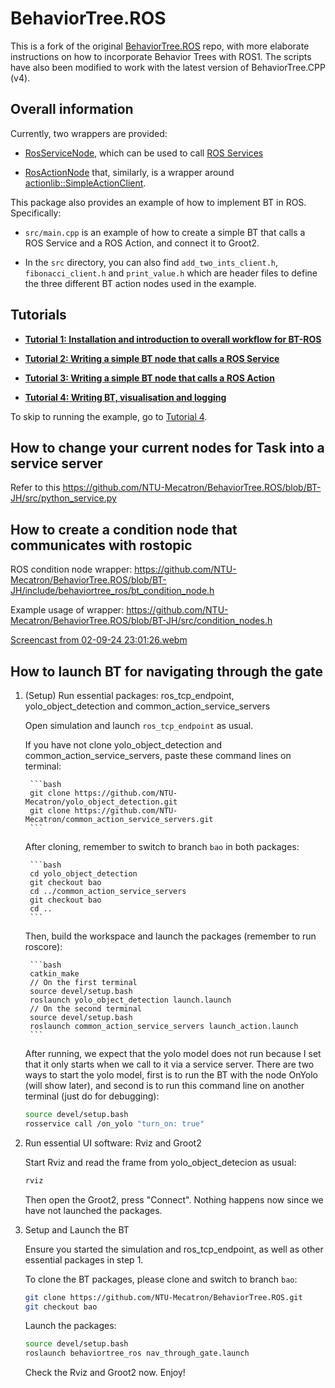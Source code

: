# BehaviorTree.ROS

This is a fork of the original [BehaviorTree.ROS](https://github.com/BehaviorTree/BehaviorTree.ROS/tree/master) repo, with more elaborate instructions on how to incorporate Behavior Trees with ROS1. The scripts have also been modified to work with the latest version of BehaviorTree.CPP (v4).

## Overall information

Currently, two wrappers are provided:

- [RosServiceNode](include/behaviortree_ros/bt_service_node.h), which can be used to call
  [ROS Services](http://wiki.ros.org/Services)

- [RosActionNode](include/behaviortree_ros/bt_action_node.h) that, similarly, is a wrapper around
  [actionlib::SimpleActionClient](http://wiki.ros.org/actionlib).

This package also provides an example of how to implement BT in ROS. Specifically:

- `src/main.cpp` is an example of how to create a simple BT that calls a ROS Service and a ROS Action, and connect it to Groot2.

- In the `src` directory, you can also find `add_two_ints_client.h`, `fibonacci_client.h` and `print_value.h` which are header files to define the three different BT action nodes used in the example.

## Tutorials

- [**Tutorial 1: Installation and introduction to overall workflow for BT-ROS**](docs/tutorial1.md)

- [**Tutorial 2: Writing a simple BT node that calls a ROS Service**](docs/tutorial2.md)

- [**Tutorial 3: Writing a simple BT node that calls a ROS Action**](docs/tutorial3.md)

- [**Tutorial 4: Writing BT, visualisation and logging**](docs/tutorial4.md)

To skip to running the example, go to [Tutorial 4](docs/tutorial4.md#running-the-entire-example).

## How to change your current nodes for Task into a service server
Refer to this https://github.com/NTU-Mecatron/BehaviorTree.ROS/blob/BT-JH/src/python_service.py

## How to create a condition node that communicates with rostopic
ROS condition node wrapper: https://github.com/NTU-Mecatron/BehaviorTree.ROS/blob/BT-JH/include/behaviortree_ros/bt_condition_node.h

Example usage of wrapper: https://github.com/NTU-Mecatron/BehaviorTree.ROS/blob/BT-JH/src/condition_nodes.h

[Screencast from 02-09-24 23:01:26.webm](https://github.com/user-attachments/assets/96a6ad92-5b24-453c-bfec-ff504ef33087)

## How to launch BT for navigating through the gate

1. (Setup) Run essential packages: ros_tcp_endpoint, yolo_object_detection and common_action_service_servers

    Open simulation and launch `ros_tcp_endpoint` as usual.

    If you have not clone yolo_object_detection and common_action_service_servers, paste these command lines on terminal:

        ```bash
        git clone https://github.com/NTU-Mecatron/yolo_object_detection.git
        git clone https://github.com/NTU-Mecatron/common_action_service_servers.git
        ```

    After cloning, remember to switch to branch `bao` in both packages:

        ```bash
        cd yolo_object_detection
        git checkout bao
        cd ../common_action_service_servers
        git checkout bao
        cd ..
        ```

    Then, build the workspace and launch the packages (remember to run roscore):

        ```bash
        catkin_make
        // On the first terminal
        source devel/setup.bash
        roslaunch yolo_object_detection launch.launch
        // On the second terminal
        source devel/setup.bash
        roslaunch common_action_service_servers launch_action.launch 
        ```
        
    After running, we expect that the yolo model does not run because I set that it only starts when we call to it via a service server. There are two ways to start the yolo model, first is to run the BT with the node OnYolo (will show later), and second is to run this command line on another terminal (just do for debugging):

    ```bash
    source devel/setup.bash
    rosservice call /on_yolo "turn_on: true"
    ```

2. Run essential UI software: Rviz and Groot2

    Start Rviz and read the frame from yolo_object_detecion as usual:

    ```bash
    rviz
    ```

    Then open the Groot2, press "Connect". Nothing happens now since we have not launched the packages.

3. Setup and Launch the BT

    Ensure you started the simulation and ros_tcp_endpoint, as well as other essential packages in step 1. 

    To clone the BT packages, please clone and switch to branch `bao`:

    ```bash
    git clone https://github.com/NTU-Mecatron/BehaviorTree.ROS.git
    git checkout bao
    ```

    Launch the packages:

    ```bash
    source devel/setup.bash
    roslaunch behaviortree_ros nav_through_gate.launch
    ```

    Check the Rviz and Groot2 now. Enjoy!
    
